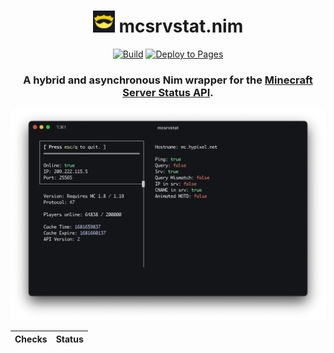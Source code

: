 <div align="center">

# <img src="https://raw.githubusercontent.com/github/explore/80688e429a7d4ef2fca1e82350fe8e3517d3494d/topics/nim/nim.png" height="35px"/> mcsrvstat.nim

[![Build](https://github.com/hitblast/mcsrvstat.nim/actions/workflows/builds.yml/badge.svg)](https://github.com/hitblast/mcsrvstat.nim/actions/workflows/builds.yml)
[![Deploy to Pages](https://github.com/hitblast/mcsrvstat.nim/actions/workflows/pages.yml/badge.svg)](https://github.com/hitblast/mcsrvstat.nim/actions/workflows/pages.yml)

### A hybrid and asynchronous Nim wrapper for the [Minecraft Server Status API](https://mcsrvstat.us/).

<img src="static/demo.png" alt="Demo Terminal Image">

| Checks | Status |
|:---|---:|


</div>
